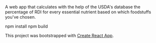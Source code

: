 A web app that calculates with the help of the USDA's database the percentage of RDI for every essential nutrient based on which foodstuffs you've chosen.

npm install
npm build

This project was bootstrapped with [Create React App](https://github.com/facebookincubator/create-react-app).
